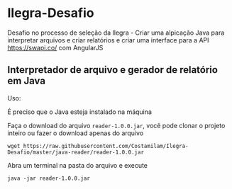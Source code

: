 # Ilegra-Desafio
Desafio no processo de seleção da Ilegra - Criar uma alpicação Java para interpretar arquivos e criar relatórios e criar uma interface para a API https://swapi.co/ com AngularJS

## Interpretador de arquivo e gerador de relatório em Java

Uso:

É preciso que o Java esteja instalado na máquina

Faça o download do arquivo `reader-1.0.0.jar`, você pode clonar o projeto inteiro ou fazer o download apenas do arquivo

```
wget https://raw.githubusercontent.com/Costamilam/Ilegra-Desafio/master/java-reader/reader-1.0.0.jar
```

Abra um terminal na pasta do arquivo e execute

```
java -jar reader-1.0.0.jar
```
